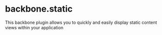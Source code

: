 backbone.static
===============

This backbone plugin allows you to quickly and easily display static content views within your application
